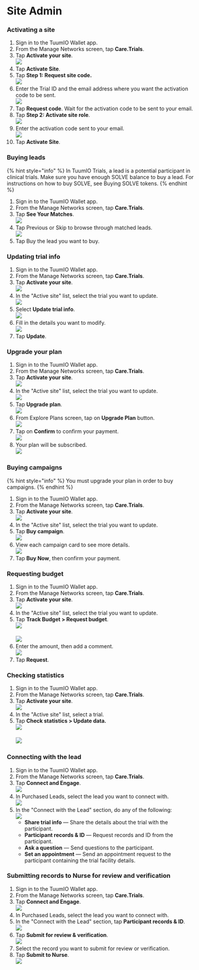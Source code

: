 # Site Admin

### Activating a site

1. Sign in to the TuumIO Wallet app.
2. From the Manage Networks screen, tap **Care.Trials**.
3. Tap **Activate your site**.\
   ![](../../.gitbook/assets/Screenshot\_20240916\_223401.png)
4. Tap **Activate Site**.
5. Tap **Step 1: Request site code.**\
   ![](../../.gitbook/assets/Screenshot\_20240916\_223738.png)
6. Enter the Trial ID and the email address where you want the activation code to be sent.\
   ![](../../.gitbook/assets/Screenshot\_20240916\_223922.png)
7. Tap **Request code**. Wait for the activation code to be sent to your email.
8. Tap **Step 2: Activate site role**.\
   ![](../../.gitbook/assets/Screenshot\_20240916\_224145.png)
9. Enter the activation code sent to your email.\
   ![](../../.gitbook/assets/Screenshot\_20240916\_224219.png)
10. Tap **Activate Site**.

### Buying leads

{% hint style="info" %}
In TuumIO Trials, a lead is a potential participant in clinical trials. Make sure you have enough SOLVE balance to buy a lead. For instructions on how to buy SOLVE, see Buying SOLVE tokens.
{% endhint %}

1. Sign in to the TuumIO Wallet app.
2. From the Manage Networks screen, tap **Care.Trials**.
3. Tap **See Your Matches**.\
   ![](../../.gitbook/assets/Screenshot\_20240916\_224304.png)
4. Tap Previous or Skip to browse through matched leads.\
   ![](../../.gitbook/assets/Screenshot\_20240917\_185142.png)
5. Tap Buy the lead you want to buy.

### Updating trial info

1. Sign in to the TuumIO Wallet app.
2. From the Manage Networks screen, tap **Care.Trials**.
3. Tap **Activate your site**.\
   ![](../../.gitbook/assets/Screenshot\_20240917\_185334.png)
4. In the "Active site" list, select the trial you want to update.\
   ![](../../.gitbook/assets/Screenshot\_20240917\_185347.png)
5. Select **Update trial info**.\
   ![](../../.gitbook/assets/Screenshot\_20240917\_185408.png)
6. Fill in the details you want to modify.\
   ![](../../.gitbook/assets/Screenshot\_20240917\_185517.png)
7. Tap **Update**.

### Upgrade your plan

1. Sign in to the TuumIO Wallet app.
2. From the Manage Networks screen, tap **Care.Trials**.
3. Tap **Activate your site**.\
   ![](../../.gitbook/assets/Screenshot\_20240918\_142433.png)
4. In the "Active site" list, select the trial you want to update.\
   ![](../../.gitbook/assets/Screenshot\_20240918\_142442.png)
5. Tap **Upgrade plan**.\
   ![](../../.gitbook/assets/Screenshot\_20240918\_142457.png)
6. From Explore Plans screen, tap on **Upgrade Plan** button.\
   ![](../../.gitbook/assets/Screenshot\_20240918\_142633.png)
7. Tap on **Confirm** to confirm your payment.\
   ![](../../.gitbook/assets/Screenshot\_20240918\_142635.png)
8. Your plan will be subscribed.\
   ![](../../.gitbook/assets/Screenshot\_20240918\_142750.png)

### Buying campaigns

{% hint style="info" %}
You must upgrade your plan in order to buy campaigns.
{% endhint %}

1. Sign in to the TuumIO Wallet app.
2. From the Manage Networks screen, tap **Care.Trials**.
3. Tap **Activate your site**.\
   ![](../../.gitbook/assets/Screenshot\_20240917\_185550.png)
4. In the "Active site" list, select the trial you want to update.
5. Tap **Buy campaign**.\
   ![](../../.gitbook/assets/Screenshot\_20240917\_185615.png)
6. View each campaign card to see more details.\
   ![](../../.gitbook/assets/Screenshot\_20240917\_185652.png)
7. Tap **Buy Now**, then confirm your payment.

### Requesting budget

1. Sign in to the TuumIO Wallet app.
2. From the Manage Networks screen, tap **Care.Trials**.
3. Tap **Activate your site**.\
   ![](../../.gitbook/assets/Screenshot\_20240917\_185715.png)
4. In the "Active site" list, select the trial you want to update.
5. Tap **Track Budget > Request budget**.\
   ![](../../.gitbook/assets/Screenshot\_20240917\_185801.png)\
   \
   ![](../../.gitbook/assets/Screenshot\_20240917\_185743.png)
6. Enter the amount, then add a comment.\
   ![](../../.gitbook/assets/Screenshot\_20240917\_185828.png)
7. Tap **Request**.

### Checking statistics

1. Sign in to the TuumIO Wallet app.
2. From the Manage Networks screen, tap **Care.Trials**.
3. Tap **Activate your site**.\
   ![](../../.gitbook/assets/Screenshot\_20240917\_185858.png)
4. In the "Active site" list, select a trial.
5. Tap **Check statistics > Update data.**\
   ![](../../.gitbook/assets/Screenshot\_20240917\_185912.png)\
   \
   ![](../../.gitbook/assets/Screenshot\_20240917\_185927.png)

### Connecting with the lead

1. Sign in to the TuumIO Wallet app.
2. From the Manage Networks screen, tap **Care.Trials**.
3. Tap **Connect and Engage**.\
   ![](../../.gitbook/assets/Screenshot\_20240917\_190013.png)
4. In Purchased Leads, select the lead you want to connect with.\
   ![](../../.gitbook/assets/Screenshot\_20240917\_205229.png)
5. In the "Connect with the Lead" section, do any of the following:\
   ![](../../.gitbook/assets/Screenshot\_20240917\_205258.png)
   * **Share trial info** — Share the details about the trial with the participant.
   * **Participant records & ID** — Request records and ID from the participant.
   * **Ask a question** — Send questions to the participant.
   * **Set an appointment** — Send an appointment request to the participant containing the trial facility details.

### Submitting records to Nurse for review and verification

1. Sign in to the TuumIO Wallet app.
2. From the Manage Networks screen, tap **Care.Trials**.
3. Tap **Connect and Engage**.\
   ![](../../.gitbook/assets/Screenshot\_20240917\_205325.png)
4. In Purchased Leads, select the lead you want to connect with.
5. In the "Connect with the Lead" section, tap **Participant records & ID**.\
   ![](../../.gitbook/assets/Screenshot\_20240917\_205444.png)
6. Tap **Submit for review & verification**.\
   ![](../../.gitbook/assets/Screenshot\_20240917\_205510.png)
7. Select the record you want to submit for review or verification.
8. Tap **Submit to Nurse**.\
   ![](../../.gitbook/assets/Screenshot\_20240917\_205602.png)
